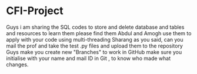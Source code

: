 # CFI-Project
Guys i am sharing the SQL codes to store and delete database and tables and resources to learn them 
please find them
Abdul and Amogh use them to apply with your code using multi-threading 
Sharang as you said, can you mail the prof and take the test .py files and upload them to the repository 
Guys make you create new "Branches" to work in GitHub make sure you initialise with your name and mail ID in Git , to know who made what changes.
